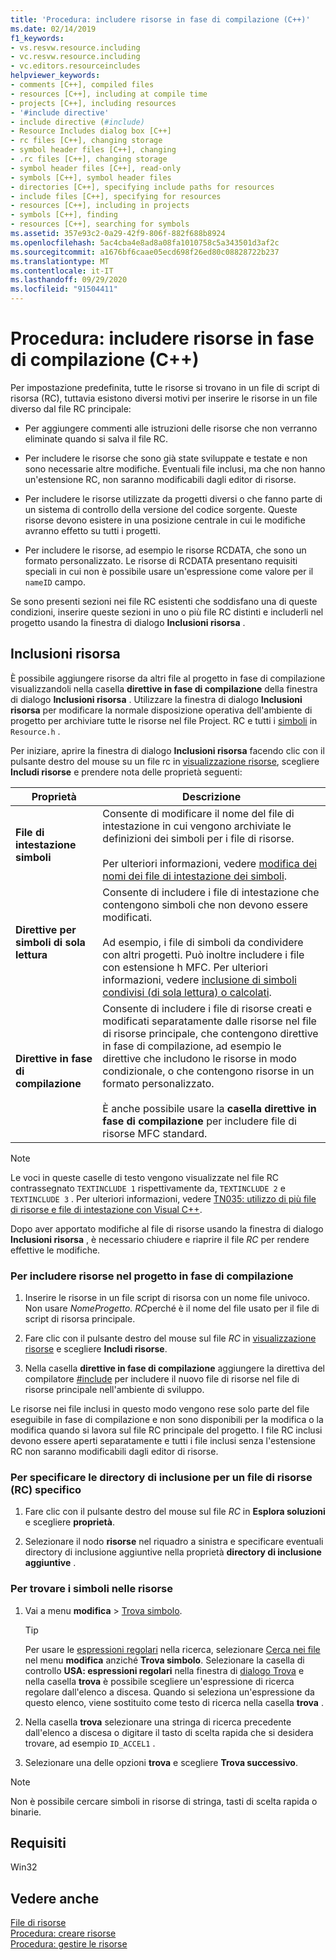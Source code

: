 ```yaml
---
title: 'Procedura: includere risorse in fase di compilazione (C++)'
ms.date: 02/14/2019
f1_keywords:
- vs.resvw.resource.including
- vc.resvw.resource.including
- vc.editors.resourceincludes
helpviewer_keywords:
- comments [C++], compiled files
- resources [C++], including at compile time
- projects [C++], including resources
- '#include directive'
- include directive (#include)
- Resource Includes dialog box [C++]
- rc files [C++], changing storage
- symbol header files [C++], changing
- .rc files [C++], changing storage
- symbol header files [C++], read-only
- symbols [C++], symbol header files
- directories [C++], specifying include paths for resources
- include files [C++], specifying for resources
- resources [C++], including in projects
- symbols [C++], finding
- resources [C++], searching for symbols
ms.assetid: 357e93c2-0a29-42f9-806f-882f688b8924
ms.openlocfilehash: 5ac4cba4e8ad8a08fa1010758c5a343501d3af2c
ms.sourcegitcommit: a1676bf6caae05ecd698f26ed80c08828722b237
ms.translationtype: MT
ms.contentlocale: it-IT
ms.lasthandoff: 09/29/2020
ms.locfileid: "91504411"
---
```

# <a name="how-to-include-resources-at-compile-time-c"></a>Procedura: includere risorse in fase di compilazione (C++)

Per impostazione predefinita, tutte le risorse si trovano in un file di script di risorsa (RC), tuttavia esistono diversi motivi per inserire le risorse in un file diverso dal file RC principale:

- Per aggiungere commenti alle istruzioni delle risorse che non verranno eliminate quando si salva il file RC.

- Per includere le risorse che sono già state sviluppate e testate e non sono necessarie altre modifiche. Eventuali file inclusi, ma che non hanno un'estensione RC, non saranno modificabili dagli editor di risorse.

- Per includere le risorse utilizzate da progetti diversi o che fanno parte di un sistema di controllo della versione del codice sorgente. Queste risorse devono esistere in una posizione centrale in cui le modifiche avranno effetto su tutti i progetti.

- Per includere le risorse, ad esempio le risorse RCDATA, che sono un formato personalizzato. Le risorse di RCDATA presentano requisiti speciali in cui non è possibile usare un'espressione come valore per il `nameID` campo.

Se sono presenti sezioni nei file RC esistenti che soddisfano una di queste condizioni, inserire queste sezioni in uno o più file RC distinti e includerli nel progetto usando la finestra di dialogo **Inclusioni risorsa** .

## <a name="resource-includes"></a>Inclusioni risorsa

È possibile aggiungere risorse da altri file al progetto in fase di compilazione visualizzandoli nella casella **direttive in fase di compilazione** della finestra di dialogo **Inclusioni risorsa** . Utilizzare la finestra di dialogo **Inclusioni risorsa** per modificare la normale disposizione operativa dell'ambiente di progetto per archiviare tutte le risorse nel file Project. RC e tutti i [simboli](../windows/symbols-resource-identifiers.md) in `Resource.h` .

Per iniziare, aprire la finestra di dialogo **Inclusioni risorsa** facendo clic con il pulsante destro del mouse su un file rc in [visualizzazione risorse](how-to-create-a-resource-script-file.md#create-resources), scegliere **Includi risorse** e prendere nota delle proprietà seguenti:

| Proprietà | Descrizione |
|---|---|
| **File di intestazione simboli** | Consente di modificare il nome del file di intestazione in cui vengono archiviate le definizioni dei simboli per i file di risorse.<br/><br/>Per ulteriori informazioni, vedere [modifica dei nomi dei file di intestazione dei simboli](./changing-a-symbol-or-symbol-name-id.md). |
| **Direttive per simboli di sola lettura** | Consente di includere i file di intestazione che contengono simboli che non devono essere modificati.<br/><br/>Ad esempio, i file di simboli da condividere con altri progetti. Può inoltre includere i file con estensione h MFC. Per ulteriori informazioni, vedere [inclusione di simboli condivisi (di sola lettura) o calcolati](./changing-a-symbol-or-symbol-name-id.md). |
| **Direttive in fase di compilazione** | Consente di includere i file di risorse creati e modificati separatamente dalle risorse nel file di risorse principale, che contengono direttive in fase di compilazione, ad esempio le direttive che includono le risorse in modo condizionale, o che contengono risorse in un formato personalizzato.<br/><br/>È anche possibile usare la **casella direttive in fase di compilazione** per includere file di risorse MFC standard. |

> [!NOTE]
> Le voci in queste caselle di testo vengono visualizzate nel file RC contrassegnato `TEXTINCLUDE 1` rispettivamente da, `TEXTINCLUDE 2` e `TEXTINCLUDE 3` . Per ulteriori informazioni, vedere [TN035: utilizzo di più file di risorse e file di intestazione con Visual C++](../mfc/tn035-using-multiple-resource-files-and-header-files-with-visual-cpp.md).

Dopo aver apportato modifiche al file di risorse usando la finestra di dialogo **Inclusioni risorsa** , è necessario chiudere e riaprire il file *RC* per rendere effettive le modifiche.

### <a name="to-include-resources-in-your-project-at-compile-time"></a>Per includere risorse nel progetto in fase di compilazione

1. Inserire le risorse in un file script di risorsa con un nome file univoco. Non usare *NomeProgetto. RC*perché è il nome del file usato per il file di script di risorsa principale.

1. Fare clic con il pulsante destro del mouse sul file *RC* in [visualizzazione risorse](how-to-create-a-resource-script-file.md#create-resources) e scegliere **Includi risorse**.

1. Nella casella **direttive in fase di compilazione** aggiungere la direttiva del compilatore [#include](../preprocessor/hash-include-directive-c-cpp.md) per includere il nuovo file di risorse nel file di risorse principale nell'ambiente di sviluppo.

Le risorse nei file inclusi in questo modo vengono rese solo parte del file eseguibile in fase di compilazione e non sono disponibili per la modifica o la modifica quando si lavora sul file RC principale del progetto. I file RC inclusi devono essere aperti separatamente e tutti i file inclusi senza l'estensione RC non saranno modificabili dagli editor di risorse.

### <a name="to-specify-include-directories-for-a-specific-resource-rc-file"></a>Per specificare le directory di inclusione per un file di risorse (RC) specifico

1. Fare clic con il pulsante destro del mouse sul file *RC* in **Esplora soluzioni** e scegliere **proprietà**.

1. Selezionare il nodo **risorse** nel riquadro a sinistra e specificare eventuali directory di inclusione aggiuntive nella proprietà **directory di inclusione aggiuntive** .

### <a name="to-find-symbols-in-resources"></a>Per trovare i simboli nelle risorse

1. Vai a menu **modifica**  >  [Trova simbolo](/visualstudio/ide/go-to).

   > [!TIP]
   > Per usare le [espressioni regolari](/visualstudio/ide/using-regular-expressions-in-visual-studio) nella ricerca, selezionare [Cerca nei file](/visualstudio/ide/reference/find-command) nel menu **modifica** anziché **Trova simbolo**. Selezionare la casella di controllo **USA: espressioni regolari** nella finestra di [dialogo Trova](/visualstudio/ide/finding-and-replacing-text) e nella casella **trova** è possibile scegliere un'espressione di ricerca regolare dall'elenco a discesa. Quando si seleziona un'espressione da questo elenco, viene sostituito come testo di ricerca nella casella **trova** .

1. Nella casella **trova** selezionare una stringa di ricerca precedente dall'elenco a discesa o digitare il tasto di scelta rapida che si desidera trovare, ad esempio `ID_ACCEL1` .

1. Selezionare una delle opzioni **trova** e scegliere **Trova successivo**.

> [!NOTE]
> Non è possibile cercare simboli in risorse di stringa, tasti di scelta rapida o binarie.

## <a name="requirements"></a>Requisiti

Win32

## <a name="see-also"></a>Vedere anche

[File di risorse](../windows/resource-files-visual-studio.md)<br/>
[Procedura: creare risorse](../windows/how-to-create-a-resource-script-file.md)<br/>
[Procedura: gestire le risorse](../windows/how-to-copy-resources.md)<br/>
